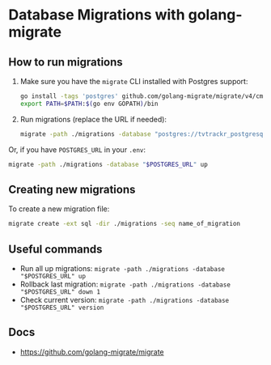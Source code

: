 # Database Migrations with golang-migrate

## How to run migrations

1. Make sure you have the `migrate` CLI installed with Postgres support:

   ```bash
   go install -tags 'postgres' github.com/golang-migrate/migrate/v4/cmd/migrate@latest
   export PATH=$PATH:$(go env GOPATH)/bin
   ```

2. Run migrations (replace the URL if needed):

   ```bash
   migrate -path ./migrations -database "postgres://tvtrackr_postgresql_user:ZOQvXIBVqBveNKJFrSPadIO4nMaAjbH0@dpg-d1v51mbipnbc73apcbjg-a.frankfurt-postgres.render.com/tvtrackr_postgresql" up
   ```

Or, if you have `POSTGRES_URL` in your `.env`:

   ```bash
   migrate -path ./migrations -database "$POSTGRES_URL" up
   ```

## Creating new migrations

To create a new migration file:

```bash
migrate create -ext sql -dir ./migrations -seq name_of_migration
```

## Useful commands

- Run all up migrations: `migrate -path ./migrations -database "$POSTGRES_URL" up`
- Rollback last migration: `migrate -path ./migrations -database "$POSTGRES_URL" down 1`
- Check current version: `migrate -path ./migrations -database "$POSTGRES_URL" version`

## Docs
- https://github.com/golang-migrate/migrate
